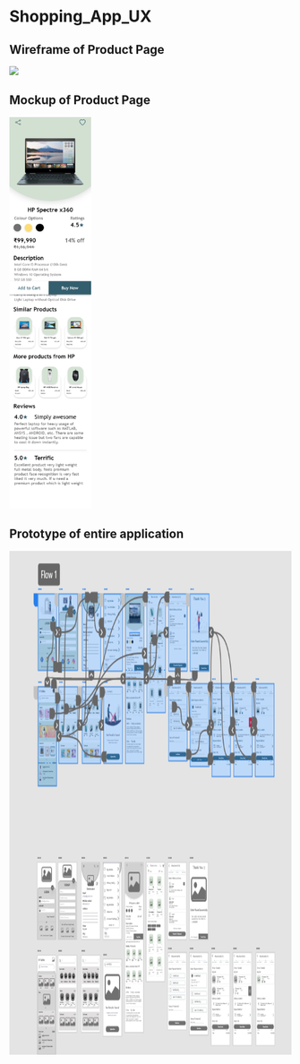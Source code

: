 # Shopping_App_UX

## Wireframe of Product Page

<img src="https://github.com/ishika1011/Shopping_App_UX/blob/main/Wireframe_output/product_details%20%E2%80%93%201.png" height=700>

## Mockup of Product Page

<img src="https://github.com/ishika1011/Shopping_App_UX/blob/main/Mockup_Output/product_details.png" height=700>

## Prototype of entire application

<img src="https://github.com/ishika1011/Shopping_App_UX/blob/main/Prototype_Output/Shopping_App_prototype.PNG" height=900>
